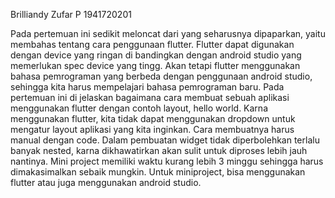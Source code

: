 Brilliandy Zufar P
1941720201

Pada pertemuan ini sedikit meloncat dari yang seharusnya dipaparkan, yaitu membahas tentang cara penggunaan flutter. Flutter dapat digunakan dengan device yang ringan di bandingkan dengan android studio yang memerlukan spec device yang tingg. Akan tetapi flutter menggunakan bahasa pemrograman yang berbeda dengan penggunaan android studio, sehingga kita harus mempelajari bahasa pemrograman baru. Pada pertemuan ini di jelaskan bagaimana cara membuat sebuah aplikasi menggunakan flutter dengan contoh layout, hello world. Karna menggunakan flutter, kita tidak
dapat menggunakan dropdown untuk mengatur layout aplikasi yang kita inginkan. Cara membuatnya harus
manual dengan code. Dalam pembuatan widget tidak diperbolehkan terlalu banyak nested, karna 
dikhawatirkan akan sulit untuk diproses lebih jauh nantinya. Mini project memiliki waktu kurang lebih 3 minggu
sehingga harus dimakasimalkan sebaik mungkin. Untuk miniproject, bisa menggunakan flutter atau juga menggunakan
android studio.
